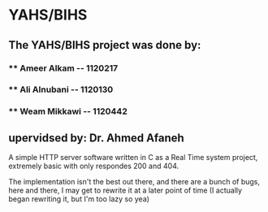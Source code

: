 # YAHS/BIHS

## The YAHS/BIHS project was done by:
###	** Ameer Alkam  -- 1120217
###	** Ali Alnubani -- 1120130
###	** Weam Mikkawi -- 1120442
## upervidsed by: Dr. Ahmed Afaneh

A simple HTTP server software written in C as a Real Time system project, extremely basic with only respondes 200 and 404.

The implementation isn't the best out there, and there are a bunch of bugs, here and there, I may get to rewrite it at a later point of time (I actually began rewriting it, but I'm too lazy so yea)
